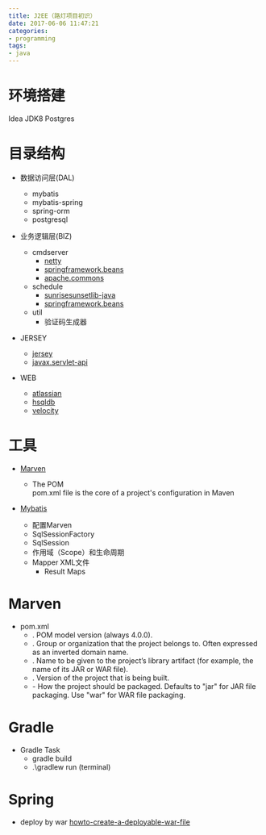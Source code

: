 ```yaml
---
title: J2EE（路灯项目初识）
date: 2017-06-06 11:47:21
categories:
- programming
tags:
- java
---
```


# 环境搭建
Idea
JDK8
Postgres
# 目录结构
* 数据访问层(DAL)
    * mybatis
    * mybatis-spring
    * spring-orm
    * postgresql

* 业务逻辑层(BIZ)
    * cmdserver
        * [netty]()
        * [springframework.beans]()
        * [apache.commons](http://commons.apache.org/)
    * schedule
        * [sunrisesunsetlib-java](https://github.com/mikereedell/sunrisesunsetlib-java)
        * [springframework.beans]()
    * util
        * 验证码生成器
* JERSEY
    * [jersey]()    
    * [javax.servlet-api]()
* WEB
    * [atlassian]()
    * [hsqldb]()
    * [velocity]()
# 工具
* [Marven](http://maven.apache.org/)
    * The POM  
    pom.xml file is the core of a project's configuration in Maven  

* [Mybatis](http://www.mybatis.org/mybatis-3/zh/index.html)
    * 配置Marven
    * SqlSessionFactory
    * SqlSession
    * 作用域（Scope）和生命周期
    * Mapper XML文件
        * Result Maps

# Marven
* pom.xml    
    * <modelVersion>. POM model version (always 4.0.0).
    * <groupId>. Group or organization that the project belongs to. Often expressed as an inverted domain name.
    * <artifactId>. Name to be given to the project’s library artifact (for example, the name of its JAR or WAR file).
    * <version>. Version of the project that is being built.
    * <packaging> - How the project should be packaged. Defaults to "jar" for JAR file packaging. Use "war" for WAR file packaging.        

# Gradle
* Gradle Task
    * gradle build
    * .\gradlew run (terminal)

# Spring
* deploy by war
    [howto-create-a-deployable-war-file](http://docs.spring.io/spring-boot/docs/current/reference/htmlsingle/#howto-create-a-deployable-war-file)